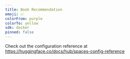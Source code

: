 ```yaml
---
title: Book Recommendation
emoji: 📈
colorFrom: purple
colorTo: yellow
sdk: docker
pinned: false
---
```


Check out the configuration reference at https://huggingface.co/docs/hub/spaces-config-reference
